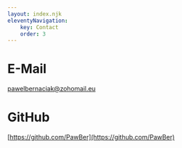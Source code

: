 ```yaml
---
layout: index.njk
eleventyNavigation:
    key: Contact
    order: 3
---
```

# E-Mail
[pawelbernaciak@zohomail.eu](mailto:pawelbernaciak@zohomail.eu)
# GitHub
[https://github.com/PawBer](https://github.com/PawBer)